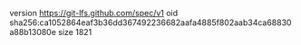 version https://git-lfs.github.com/spec/v1
oid sha256:ca1052864eaf3b36dd367492236682aafa4885f802aab34ca68830a88b13080e
size 1821
